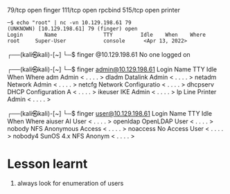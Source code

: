 79/tcp  open  finger
111/tcp open  rpcbind
515/tcp open  printer

```
─$ echo "root" | nc -vn 10.129.198.61 79
(UNKNOWN) [10.129.198.61] 79 (finger) open
Login       Name               TTY         Idle    When    Where
root     Super-User            console      <Apr 13, 2022>

```

┌──(kali㉿kali)-[~]
└─$ finger @10.129.198.61
No one logged on
                                                                             
┌──(kali㉿kali)-[~]
└─$ finger admin@10.129.198.61
Login       Name               TTY         Idle    When    Where
adm      Admin                              < .  .  .  . >
dladm    Datalink Admin                     < .  .  .  . >
netadm   Network Admin                      < .  .  .  . >
netcfg   Network Configuratio               < .  .  .  . >
dhcpserv DHCP Configuration A               < .  .  .  . >
ikeuser  IKE Admin                          < .  .  .  . >
lp       Line Printer Admin                 < .  .  .  . >
                                                                             
┌──(kali㉿kali)-[~]
└─$ finger user@10.129.198.61
Login       Name               TTY         Idle    When    Where
aiuser   AI User                            < .  .  .  . >
openldap OpenLDAP User                      < .  .  .  . >
nobody   NFS Anonymous Access               < .  .  .  . >
noaccess No Access User                     < .  .  .  . >
nobody4  SunOS 4.x NFS Anonym               < .  .  .  . >

# Lesson learnt
1. always look for enumeration of users
